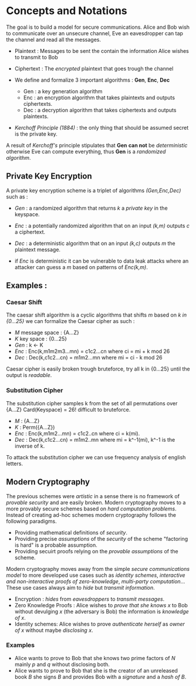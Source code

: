 # Concepts and Notations

The goal is to build a model for secure communications.
Alice and Bob wish to communicate over an unsecure channel,
Eve an eavesdropper can tap the channel and read all the messages.

- Plaintext : Messages to be sent the contain the information Alice wishes to transmit to Bob
- Ciphertext : The *encrypted* plaintext that goes trough the channel

- We define and formalize 3 important algorithms : **Gen**, **Enc**, **Dec** 
    - Gen : a key generation algorithm
    - Enc : an encryption algorithm that takes plaintexts and outputs ciphertexts.
    - Dec : a decryption algorithm that takes ciphertexts and outputs plaintexts.

- *Kerchoff Principle (1884)* : the only thing that should be assumed secret is the private key.

A result of *Kerchoff's* principle stipulates that **Gen** **can not** be *deterministic*
otherwise Eve can compute everything, thus **Gen** is a *randomized algorithm*.

## Private Key Encryption

A private key encryption scheme is a triplet of algorithms *(Gen,Enc,Dec)* such as :

- *Gen* : a randomized algorithm that returns *k* a *private key* in the keyspace.
- *Enc* : a potentially randomized algorithm that on an input *(k,m)* outputs *c* a ciphertext.
- *Dec* : a deterministic algorithm that on an input *(k,c)* outputs *m* the plaintext message.

- if *Enc* is deterministic it can be vulnerable to data leak attacks where an attacker can guess
a *m* based on patterns of *Enc(k,m)*.


## Examples :

### Caesar Shift

The caesar shift algorithm is a cyclic algorithms that shifts *m* based on *k in {0...25}*
we can formalize the Caesar cipher as such :

- *M* message space : {A...Z}
- *K* key space : {0...25}
- *Gen* : k <- K
- *Enc* : Enc(k,m1m2m3...mn) = c1c2...cn where ci = mi + k mod 26
- *Dec* : Dec(k,c1c2...cn) = m1m2...mn where mi = ci - k mod 26

Caesar cipher is easily broken trough bruteforce, try all k in {0...25} until the output is *readable*.

### Substitution Cipher

The substitution cipher samples k from the set of all permutations over {A...Z} Card(Keyspace) = 26! difficult to bruteforce.

- *M* : {A...Z}
- *K* : Perm({A...Z})
- *Enc* : Enc(k,m1m2...mn) = c1c2..cn where ci = k(mi).
- *Dec* : Dec(k,c1c2...cn) = m1m2..mn where mi = k^-1(mi), k^-1 is the inverse of k.

To attack the substitution cipher we can use frequency analysis of english letters.

## Modern Cryptography

The previous schemes were *artistic* in a sense there is no framework of *provable security* and are easily broken.
Modern cryptography moves to a more provably secure schemes based on *hard computation problems*.
Instead of creating ad-hoc schemes modern cryptography follows the following paradigms.

- Providing mathematical definitions of *security*.
- Providing precise *assumptions* of the *security* of the scheme "factoring is hard" is a probable assumption.
- Providing secuirt proofs relying on the *provable assumptions* of the scheme.

Modern cryptography moves away from the simple *secure communications model* to more developed use cases
such as *identity schemes*, *interactive and non-interactive proofs of zero-knowledge*, *multi-party computation*...
These use cases always aim to *hide* but *transmit information*.

- Encryption : *hides* from *eavesdroppers* to *transmit messages*.
- Zero Knowledge Proofs : Alice wishes to *prove that she knows x* to Bob without devulging *x* (the adversary is Bob) the
information is *knowledge of x*.
- Identity schemes: Alice wishes to prove *authenticate herself* as *owner of x* without maybe *disclosing x*.

### Examples

- Alice wants to prove to Bob that she knows two prime factors of *N* mainly *p* and *q* without disclosing both.
- Alice wants to prove to Bob that she is the creator of an unreleased book *B* she signs *B* and provides Bob with a *signature* and a *hash of B*.


